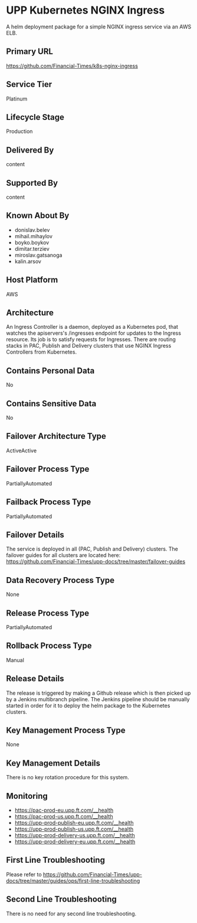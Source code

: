 # UPP Kubernetes NGINX Ingress

A helm deployment package for a simple NGINX ingress service via an AWS ELB.

## Primary URL

<https://github.com/Financial-Times/k8s-nginx-ingress>

## Service Tier

Platinum

## Lifecycle Stage

Production

## Delivered By

content

## Supported By

content

## Known About By

- donislav.belev
- mihail.mihaylov
- boyko.boykov
- dimitar.terziev
- miroslav.gatsanoga
- kalin.arsov

## Host Platform

AWS

## Architecture

An Ingress Controller is a daemon, deployed as a Kubernetes pod, that watches the apiservers's /ingresses endpoint for updates to the Ingress resource. Its job is to satisfy requests for Ingresses.
There are routing stacks in PAC, Publish and Delivery clusters that use NGINX Ingress Controllers from Kubernetes.

## Contains Personal Data

No

## Contains Sensitive Data

No

## Failover Architecture Type

ActiveActive

## Failover Process Type

PartiallyAutomated

## Failback Process Type

PartiallyAutomated

## Failover Details

The service is deployed in all (PAC, Publish and Delivery) clusters. The failover guides for all clusters are located here: <https://github.com/Financial-Times/upp-docs/tree/master/failover-guides>

## Data Recovery Process Type

None

## Release Process Type

PartiallyAutomated

## Rollback Process Type

Manual

## Release Details

The release is triggered by making a Github release which is then picked up by a Jenkins multibranch pipeline. The Jenkins pipeline should be manually started in order for it to deploy the helm package to the Kubernetes clusters.

## Key Management Process Type

None

## Key Management Details

There is no key rotation procedure for this system.

## Monitoring

- https://pac-prod-eu.upp.ft.com/__health
- https://pac-prod-us.upp.ft.com/__health
- https://upp-prod-publish-eu.upp.ft.com/__health
- https://upp-prod-publish-us.upp.ft.com/__health
- https://upp-prod-delivery-us.upp.ft.com/__health
- https://upp-prod-delivery-eu.upp.ft.com/__health

## First Line Troubleshooting

Please refer to <https://github.com/Financial-Times/upp-docs/tree/master/guides/ops/first-line-troubleshooting>

## Second Line Troubleshooting

There is no need for any second line troubleshooting.
